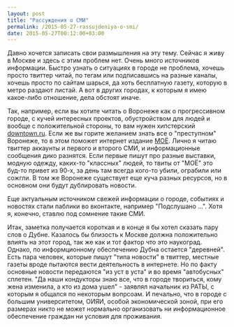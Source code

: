 ```yaml
---
layout: post
title: "Рассуждения о СМИ"
permalink: /2015-05-27-rassujdeniya-o-smi/
date: 2015-05-27T00:12:00+03:00
---
```


  Давно хочется записать свои размышления на эту тему. Сейчас я живу в Москве и здесь с этим проблем нет. Очень много источников информации. Быстро узнать о ситуациях в городе не проблема, хочешь просто твиттер читай, по тегам или подписавшись на разные каналы, хочешь просто по сайтам шарься, да хоть бесплатную газету, которую в метро раздают листай. А вот в других городах, к которым я имею какое-либо отношение, дела обстоят иначе.

  Так, например, если вы хотите читать о Воронеже как о прогрессивном городе, с кучей интересных проектов, обустройством для людей и вообще с положительной стороны, то вам нужен хипстерский <a href="http://downtown.ru/voronezh/" target="_blank">downtown.ru</a>. Если же вы горите желанием знать все о "преступном" Воронеже, то в этом поможет интернет издание <a href="http://www.moe-online.ru/" target="_blank">МОЁ</a>. Лично я читаю твиттер аккаунты и первого и второго СМИ, и информационные сообщения дико разнятся. Если первые пишут про разные выставки, модную одежду, каких-то "классных" людей, то твиты от "МОЁ" это буд-то привет из 90-х, за день там всегда кого-то убили, ограбили или сожгли. В том же Воронеже существует еще куча разных ресурсов, но в основном они будут дублировать новости. 

  Еще актуальным источником свежей информации о городе, событиях и новостях стали паблики во вконтакте, например "Подслушано ...". Хотя я, конечно, ставлю под сомнение такие СМИ.  
  
  Итак, заметка получается короткая и в конце я бы хотел сказать пару слов о Дубне. Казалось бы близость к Москве должна положительно влиять на этот город, так же как и тот фактор что это наукоград. Однако, по информционному обеспечению Дубна остается "деревней". Есть пара человек, которые пишут "типа новости" в твиттер, местные газеты вроде пытаются вести деятельность в интернете. Но по факту основные новости передаются "из уст в уста" и во время "автобусных" сплетен. "Да наши кондукторы знаю все, что в городе твориться, кому жена изменила, а кто из дома ушел" - заявлял начальник из РАТЫ, с которым я общался по некоторым вопрсоам. И печально, что в городе с большим университетом, ОИЯИ, особой экономической зоной, при его размерах никто не может нормально организовать ни информационное обеспечение граждан ни условия для проживания. 